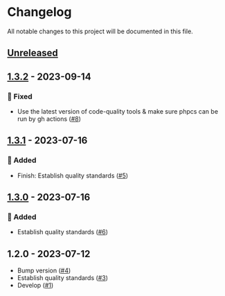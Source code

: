 # Changelog

All notable changes to this project will be documented in this file.

## [Unreleased](https://github.com/figuren-theater/install.php/compare/1.3.2...HEAD)

## [1.3.2](https://github.com/figuren-theater/install.php/compare/1.3.1...1.3.2) - 2023-09-14

### 🐛 Fixed

- Use the latest version of code-quality tools & make sure phpcs can be run by gh actions ([#8](https://github.com/figuren-theater/install.php/pull/8))

## [1.3.1](https://github.com/figuren-theater/install.php/compare/1.3.0...1.3.1) - 2023-07-16

### 🚀 Added

- Finish: Establish quality standards  ([#5](https://github.com/figuren-theater/install.php/pull/5))

## [1.3.0](https://github.com/figuren-theater/install.php/compare/1.2.0...1.3.0) - 2023-07-16

### 🚀 Added

- Establish quality standards ([#6](https://github.com/figuren-theater/install.php/pull/6))

## 1.2.0 - 2023-07-12

- Bump version ([#4](https://github.com/figuren-theater/install.php/pull/4))
- Establish quality standards ([#3](https://github.com/figuren-theater/install.php/pull/3))
- Develop ([#1](https://github.com/figuren-theater/install.php/pull/1))
